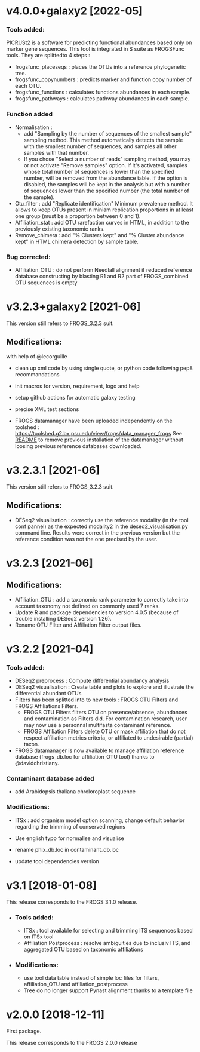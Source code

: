 # v4.0.0+galaxy2 [2022-05]

### Tools added:

PICRUSt2 is a software for predicting functional abundances based only on marker gene sequences. This tool is integrated in S suite as FROGSFunc tools. They are splittedto 4 steps :
 * frogsfunc_placeseqs : places the OTUs into a reference phylogenetic tree.
 * frogsfunc_copynumbers : predicts marker and function copy number of each OTU.
 * frogsfunc_functions : calculates functions abundances in each sample.
 * frogsfunc_pathways :  calculates pathway abundances in each sample.

### Function added

  * Normalisation : 
    * add "Sampling by the number of sequences of the smallest sample" sampling method. This method automatically detects the sample with the smallest number of sequences, and samples all other samples with that number.  
    * If you chose "Select a number of reads" sampling method, you may or not activate "Remove samples" option. If it's activated, samples whose total number of sequences is lower than the specified number, will be removed from the abundance table. If the option is disabled, the samples will be kept in the analysis but with a number of sequences lower than the specified number (the total number of the sample). 
  * Otu_filter : add "Replicate identification" Minimum prevalence method. It allows to keep OTUs present in miniam replication proportions in at least one group (must be a proportion between 0 and 1). 
  * Affiliation_stat : add OTU rarefaction curves in HTML, in addition to the previously existing taxonomic ranks.
  * Remove_chimera : add "% Clusters kept" and "% Cluster abundance kept" in HTML chimera detection by sample table.

### Bug corrected:

* Affiliation_OTU : do not perform Needlall alignment if reduced reference database constructing by blasting R1 and R2 part of FROGS_combined OTU sequences is empty


# v3.2.3+galaxy2 [2021-06]

This version still refers to FROGS_3.2.3 suit.

## Modifications:

with help of @lecorguille

* clean up xml code by using single quote, or python code following pep8 recommandations

* init macros for version, requirement, logo and help

* setup github actions for automatic galaxy testing 

* precise XML test sections

* FROGS datamanager have been uploaded independently on the toolshed : https://toolshed.g2.bx.psu.edu/view/frogs/data_manager_frogs
See [README](https://github.com/geraldinepascal/FROGS-wrappers/blob/master/README.md#upload-and-configure-the-databanks) to remove previous installation of the datamanager without loosing previous reference databases downloaded.

  

# v3.2.3.1 [2021-06]

This version still refers to FROGS_3.2.3 suit.

## Modifications:

* DESeq2 visualisation : correctly use the reference modality (in the tool conf pannel) as the expected modality2 in the deseq2_visualisation.py command line. Results were correct in the previous version but the reference condition was not the one precised by the user.

  

# v3.2.3 [2021-06]

## Modifications:

* Affiliation_OTU : add a taxonomic rank parameter to correctly take into account taxonomy not defined on commonly used 7 ranks.
* Update R and package dependencies to version 4.0.5 (because of trouble installing DESeq2 version 1.26).
* Rename OTU FIlter and Affiliation Filter output files.



# v3.2.2 [2021-04]

### Tools added:
  * DESeq2 preprocess : Compute differential abundancy analysis
  * DESeq2 visualisation : Create table and plots to explore and illustrate the differential abundant OTUs
  * Filters has been splitted into to new tools : FROGS OTU Filters and FROGS Affiliations Filters. 
      * FROGS OTU Filters filters OTU on presence/absence, abundances and contamination as Filters did. For contamination research, user may now use a personnal multifasta contaminant reference.
      * FROGS Affiliation Filters delete OTU or mask affiliation that do not respect affiliation metrics criteria, or affiliated to undesirable (partial) taxon.
  * FROGS datamanager is now available to manage affiliation reference database (frogs_db.loc for affiliation_OTU tool) thanks to @davidchristiany.

### Contaminant database added
  * add Arabidopsis thaliana chroloroplast sequence 

### Modifications:
  * ITSx : add organism model option scanning, change default behavior regarding the trimming of conserved regions

  * Use english typo for normalise and visualise

  * rename phix_db.loc in contaminant_db.loc

  * update tool dependencies version

    

# v3.1 [2018-01-08]

This release corresponds to the FROGS 3.1.0 release.

* ### Tools added:

  - ITSx : tool available for selecting and trimming ITS sequences based on ITSx tool
  - Affiliation Postprocess : resolve ambiguities due to inclusiv ITS, and aggregated OTU based on 
    taxonomic affiliations

* ### Modifications:

  - use tool data table instead of simple loc files for filters, affiliation_OTU and affiliation_postprocess
  - Tree do no longer support Pynast alignment thanks to a template file

# v2.0.0  [2018-12-11]

  First package.

This release corresponds to the FROGS 2.0.0 release
